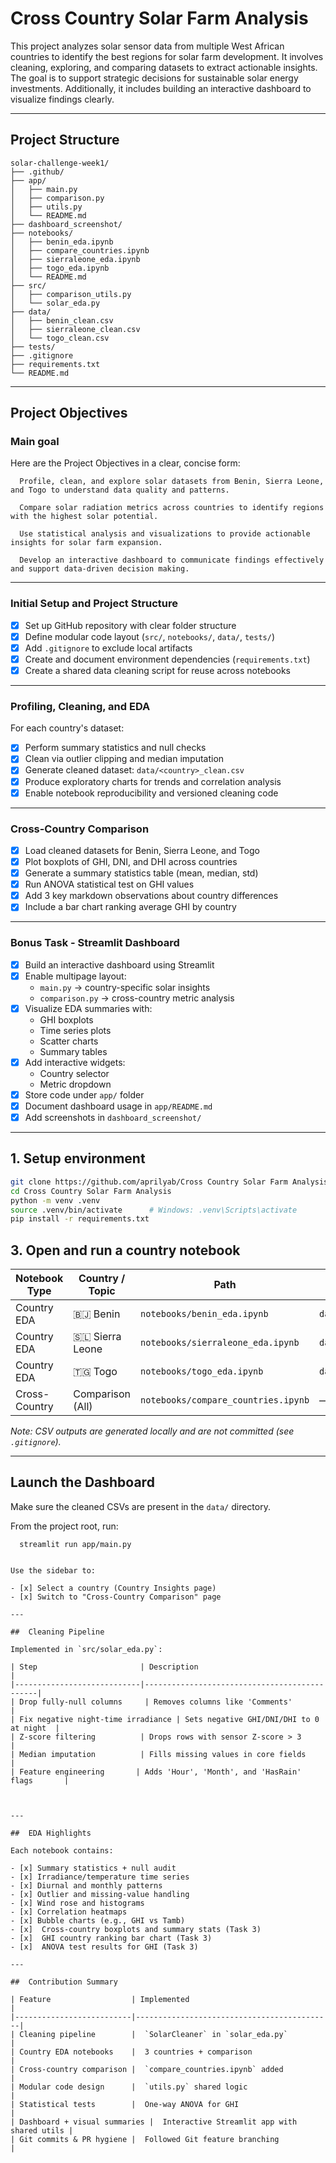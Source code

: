 # **Cross Country Solar Farm Analysis**

This project analyzes solar sensor data from multiple West African countries to identify the best regions for solar farm development. It involves cleaning, exploring, and comparing datasets to extract actionable insights. The goal is to support strategic decisions for sustainable solar energy investments. Additionally, it includes building an interactive dashboard to visualize findings clearly.

---

##  Project Structure

```
solar-challenge-week1/
├── .github/
├── app/
│   ├── main.py
│   ├── comparison.py
│   ├── utils.py
│   └── README.md
├── dashboard_screenshot/
├── notebooks/
│   ├── benin_eda.ipynb
│   ├── compare_countries.ipynb
│   ├── sierraleone_eda.ipynb
│   ├── togo_eda.ipynb
│   └── README.md
├── src/
│   ├── comparison_utils.py
│   └── solar_eda.py
├── data/
│   ├── benin_clean.csv
│   ├── sierraleone_clean.csv
│   └── togo_clean.csv
├── tests/
├── .gitignore
├── requirements.txt
└── README.md
```

---

##  Project Objectives

### Main goal  
Here are the Project Objectives in a clear, concise form:

      Profile, clean, and explore solar datasets from Benin, Sierra Leone, and Togo to understand data quality and patterns.

      Compare solar radiation metrics across countries to identify regions with the highest solar potential.

      Use statistical analysis and visualizations to provide actionable insights for solar farm expansion.

      Develop an interactive dashboard to communicate findings effectively and support data-driven decision making.

---

### Initial Setup and Project Structure

- [x] Set up GitHub repository with clear folder structure  
- [x] Define modular code layout (`src/`, `notebooks/`, `data/`, `tests/`)  
- [x] Add `.gitignore` to exclude local artifacts  
- [x] Create and document environment dependencies (`requirements.txt`)  
- [x] Create a shared data cleaning script for reuse across notebooks  

---

### Profiling, Cleaning, and EDA

For each country's dataset:

- [x] Perform summary statistics and null checks  
- [x] Clean via outlier clipping and median imputation  
- [x] Generate cleaned dataset: `data/<country>_clean.csv`  
- [x] Produce exploratory charts for trends and correlation analysis  
- [x] Enable notebook reproducibility and versioned cleaning code  

---

### Cross-Country Comparison

- [x] Load cleaned datasets for Benin, Sierra Leone, and Togo  
- [x] Plot boxplots of GHI, DNI, and DHI across countries  
- [x] Generate a summary statistics table (mean, median, std)  
- [x] Run ANOVA statistical test on GHI values  
- [x] Add 3 key markdown observations about country differences  
- [x] Include a bar chart ranking average GHI by country  

---

### Bonus Task - Streamlit Dashboard

- [x] Build an interactive dashboard using Streamlit  
- [x] Enable multipage layout:  
  - `main.py` → country-specific solar insights  
  - `comparison.py` → cross-country metric analysis  
- [x] Visualize EDA summaries with:  
  - GHI boxplots  
  - Time series plots  
  - Scatter charts  
  - Summary tables  
- [x] Add interactive widgets:  
  - Country selector  
  - Metric dropdown  
- [x] Store code under `app/` folder  
- [x] Document dashboard usage in `app/README.md`  
- [x] Add screenshots in `dashboard_screenshot/`  

---

## 1. Setup environment

```bash
git clone https://github.com/aprilyab/Cross Country Solar Farm Analysis.git
cd Cross Country Solar Farm Analysis
python -m venv .venv
source .venv/bin/activate      # Windows: .venv\Scripts\activate
pip install -r requirements.txt
```


## 3. Open and run a country notebook

| Notebook Type    | Country / Topic     | Path                          | Output CSV                  |
|------------------|--------------------|-------------------------------|-----------------------------|
| Country EDA      | 🇧🇯 Benin          | `notebooks/benin_eda.ipynb`    | `data/benin_clean.csv`       |
| Country EDA      | 🇸🇱 Sierra Leone    | `notebooks/sierraleone_eda.ipynb` | `data/sierraleone_clean.csv` |
| Country EDA      | 🇹🇬 Togo            | `notebooks/togo_eda.ipynb`     | `data/togo_clean.csv`        |
| Cross-Country | Comparison (All)   | `notebooks/compare_countries.ipynb` | —                           |

*Note: CSV outputs are generated locally and are not committed (see `.gitignore`).*

---

##  Launch the Dashboard

Make sure the cleaned CSVs are present in the `data/` directory.

From the project root, run:


      streamlit run app/main.py
```

Use the sidebar to:

- [x] Select a country (Country Insights page)  
- [x] Switch to "Cross-Country Comparison" page  

---

##  Cleaning Pipeline

Implemented in `src/solar_eda.py`:

| Step                       | Description                                  |
|----------------------------|----------------------------------------------|
| Drop fully-null columns     | Removes columns like 'Comments'               |
| Fix negative night-time irradiance | Sets negative GHI/DNI/DHI to 0 at night  |
| Z-score filtering          | Drops rows with sensor Z-score > 3             |
| Median imputation          | Fills missing values in core fields             |
| Feature engineering       | Adds 'Hour', 'Month', and 'HasRain' flags       |



---

##  EDA Highlights

Each notebook contains:

- [x] Summary statistics + null audit  
- [x] Irradiance/temperature time series  
- [x] Diurnal and monthly patterns  
- [x] Outlier and missing-value handling  
- [x] Wind rose and histograms  
- [x] Correlation heatmaps  
- [x] Bubble charts (e.g., GHI vs Tamb)  
- [x]  Cross-country boxplots and summary stats (Task 3)  
- [x]  GHI country ranking bar chart (Task 3)  
- [x]  ANOVA test results for GHI (Task 3)  

---

##  Contribution Summary

| Feature                  | Implemented                                |
|--------------------------|--------------------------------------------|
| Cleaning pipeline        |  `SolarCleaner` in `solar_eda.py`        |
| Country EDA notebooks    |  3 countries + comparison                 |
| Cross-country comparison |  `compare_countries.ipynb` added          |
| Modular code design      |  `utils.py` shared logic                   |
| Statistical tests        |  One-way ANOVA for GHI                     |
| Dashboard + visual summaries |  Interactive Streamlit app with shared utils |
| Git commits & PR hygiene |  Followed Git feature branching           |

